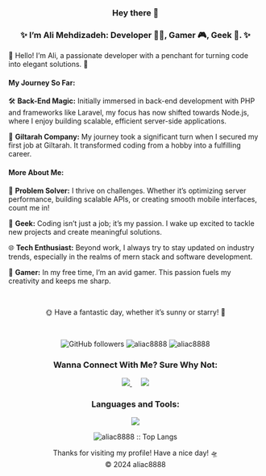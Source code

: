 <h3 align="center">Hey there 🌌</h3>

<h3 align="center">✨ I’m Ali Mehdizadeh: Developer 👨‍💻, Gamer 🎮, Geek 🤖. ✨</h3>

<p align="left">
👋 Hello! I’m Ali, a passionate developer with a penchant for turning code into elegant solutions. 🚀
</p>

<h4>My Journey So Far:</h4>

<p align="left">
🛠 <strong>Back-End Magic:</strong> Initially immersed in back-end development with PHP and frameworks like Laravel, my focus has now shifted towards Node.js, where I enjoy building scalable, efficient server-side applications.
</p>

<p align="left">
💼 <strong>Giltarah Company:</strong> My journey took a significant turn when I secured my first job at Giltarah. It transformed coding from a hobby into a fulfilling career.
</p>

<h4>More About Me:</h4>

<p align="left">
🤝 <strong>Problem Solver:</strong> I thrive on challenges. Whether it’s optimizing server performance, building scalable APIs, or creating smooth mobile interfaces, count me in!
</p>

<p align="left">
🌟 <strong>Geek:</strong> Coding isn’t just a job; it’s my passion. I wake up excited to tackle new projects and create meaningful solutions.
</p>

<p align="left">
🌐 <strong>Tech Enthusiast:</strong> Beyond work, I always try to stay updated on industry trends, especially in the realms of mern stack and software development.
</p>

<p align="left">
👾 <strong>Gamer:</strong> In my free time, I’m an avid gamer. This passion fuels my creativity and keeps me sharp.
</p>
<br>
<p align="center">
🌞 Have a fantastic day, whether it’s sunny or starry! 🌙
</p>
<br>
<p align="center">
  <img alt="GitHub followers" src="https://img.shields.io/github/followers/aliac8888?style=social">
  <img alt="aliac8888" src="https://img.shields.io/github/stars/aliac8888?style=social">
  <img src="https://komarev.com/ghpvc/?username=aliac8888&label=Profile%20views&color=0e75b6&style=flat" alt="aliac8888">
</p>


<h3 align="center">Wanna Connect With Me? Sure Why Not:</h3>
<p align="center">
  <a target="_blank" href="https://linkedin.com/in/ali-mehdizadeh-ac">
    <img src="https://img.shields.io/badge/-LinkedIn-0077B5?style=for-the-badge&logo=Linkedin&logoColor=white">
  </a>
  &emsp;
  <a target="_blank" href="mailto:alimehdizadeh822@gmail.com">
    <img src="https://img.shields.io/badge/-Gmail-D14836?style=for-the-badge&logo=Gmail&logoColor=white">
  </a>
</p>

<h3 align="center">Languages and Tools:</h3>
<p align="center">
  <a href="https://skillicons.dev">
    <img src="https://skillicons.dev/icons?i=js,nodejs,react,express,html,css,git,tailwind,bootstrap,mysql,mongodb,docker,vscode,webstorm">
  </a>
</p>

<p align="center">
  <img src="https://github-readme-stats.vercel.app/api/top-langs/?username=aliac8888&langs_count=10&theme=tokyonight&layout=compact" alt="aliac8888 :: Top Langs">
</p>

<div align="center">
   Thanks for visiting my profile! Have a nice day! 🛸<br>
  &copy; 2024 aliac8888
</div>
